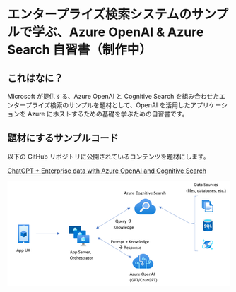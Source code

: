 # エンタープライズ検索システムのサンプルで学ぶ、Azure OpenAI & Azure Search 自習書（制作中）
## これはなに？
Microsoft が提供する、Azure OpenAI と Cognitive Search を組み合わせたエンタープライズ検索のサンプルを題材として、OpenAI を活用したアプリケーションを Azure にホストするための基礎を学ぶための自習書です。

## 題材にするサンプルコード
以下の GitHub リポジトリに公開されているコンテンツを題材にします。

[ChatGPT + Enterprise data with Azure OpenAI and Cognitive Search](https://github.com/Azure-Samples/azure-search-openai-demo/)

![作る物](appcomponents.png "この自習書で作る物")